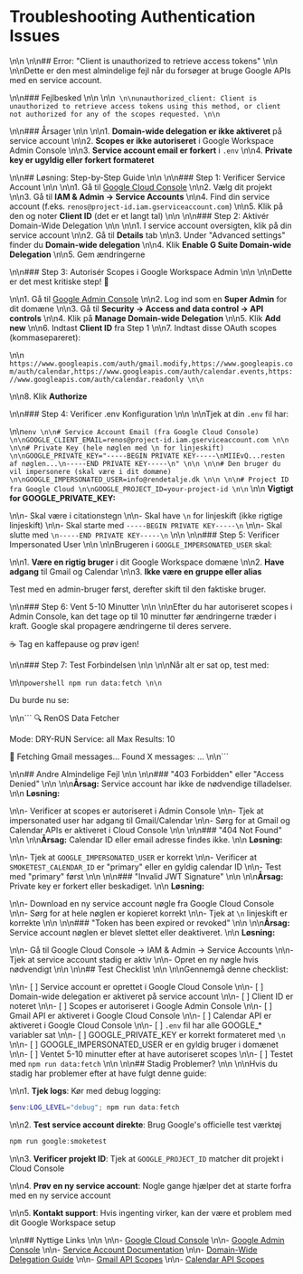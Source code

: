 # Troubleshooting Authentication Issues\n\n\n\n## Error: "Client is unauthorized to retrieve access tokens"\n\n\n\nDette er den mest almindelige fejl når du forsøger at bruge Google APIs med en service account.\n\n### Fejlbesked\n\n\n\n```\n\nunauthorized_client: Client is unauthorized to retrieve access tokens using this method,or client not authorized for any of the scopes requested.\n\n```\n\n### Årsager\n\n\n\n1. **Domain-wide delegation er ikke aktiveret** på service account\n\n2. **Scopes er ikke autoriseret** i Google Workspace Admin Console\n\n3. **Service account email er forkert** i `.env`\n\n4. **Private key er ugyldig eller forkert formateret**\n\n## Løsning: Step-by-Step Guide\n\n\n\n### Step 1: Verificer Service Account\n\n\n\n1. Gå til [Google Cloud Console](https://console.cloud.google.com/)\n\n2. Vælg dit projekt\n\n3. Gå til **IAM & Admin → Service Accounts**\n\n4. Find din service account (f.eks. `renos@project-id.iam.gserviceaccount.com`)\n\n5. Klik på den og noter **Client ID** (det er et langt tal)\n\n\n\n### Step 2: Aktivér Domain-Wide Delegation\n\n\n\n1. I service account oversigten, klik på din service account\n\n2. Gå til **Details** tab\n\n3. Under "Advanced settings" finder du **Domain-wide delegation**\n\n4. Klik **Enable G Suite Domain-wide Delegation**\n\n5. Gem ændringerne\n\n### Step 3: Autorisér Scopes i Google Workspace Admin\n\n\n\nDette er det mest kritiske step! 🔑\n\n1. Gå til [Google Admin Console](https://admin.google.com/)\n\n2. Log ind som en **Super Admin** for dit domæne\n\n3. Gå til **Security → Access and data control → API controls**\n\n4. Klik på **Manage Domain-wide Delegation**\n\n5. Klik **Add new**\n\n6. Indtast **Client ID** fra Step 1\n\n7. Indtast disse OAuth scopes (kommasepareret):\n\n```https://www.googleapis.com/auth/gmail.modify,https://www.googleapis.com/auth/calendar,https://www.googleapis.com/auth/calendar.events,https://www.googleapis.com/auth/calendar.readonly\n\n```\n\n8. Klik **Authorize**\n\n### Step 4: Verificer .env Konfiguration\n\n\n\nTjek at din `.env` fil har:\n\n```env\n\n# Service Account Email (fra Google Cloud Console)\n\nGOOGLE_CLIENT_EMAIL=renos@project-id.iam.gserviceaccount.com\n\n\n\n# Private Key (hele nøglen med \n for linjeskift)\n\nGOOGLE_PRIVATE_KEY="-----BEGIN PRIVATE KEY-----\nMIIEvQ...resten af nøglen...\n-----END PRIVATE KEY-----\n"\n\n\n\n# Den bruger du vil impersonere (skal være i dit domæne)\n\nGOOGLE_IMPERSONATED_USER=info@rendetalje.dk\n\n\n\n# Project ID fra Google Cloud\n\nGOOGLE_PROJECT_ID=your-project-id\n\n```\n\n**Vigtigt for GOOGLE_PRIVATE_KEY:**\n\n- Skal være i citationstegn\n\n- Skal have `\n` for linjeskift (ikke rigtige linjeskift)\n\n- Skal starte med `-----BEGIN PRIVATE KEY-----\n`\n\n- Skal slutte med `\n-----END PRIVATE KEY-----\n`\n\n\n\n### Step 5: Verificer Impersonated User\n\n\n\nBrugeren i `GOOGLE_IMPERSONATED_USER` skal:\n\n1. **Være en rigtig bruger** i dit Google Workspace domæne\n\n2. **Have adgang** til Gmail og Calendar\n\n3. **Ikke være en gruppe eller alias**Test med en admin-bruger først, derefter skift til den faktiske bruger.\n\n### Step 6: Vent 5-10 Minutter\n\n\n\nEfter du har autoriseret scopes i Admin Console, kan det tage op til 10 minutter før ændringerne træder i kraft. Google skal propagere ændringerne til deres servere.☕ Tag en kaffepause og prøv igen!\n\n### Step 7: Test Forbindelsen\n\n\n\nNår alt er sat op, test med:\n\n```powershellnpm run data:fetch\n\n```Du burde nu se:\n\n```🔍 RenOS Data FetcherMode: DRY-RUNService: allMax Results: 10📧 Fetching Gmail messages...Found X messages:...\n\n```\n\n## Andre Almindelige Fejl\n\n\n\n### "403 Forbidden" eller "Access Denied"\n\n\n\n**Årsag:** Service account har ikke de nødvendige tilladelser.\n\n**Løsning:**\n\n- Verificer at scopes er autoriseret i Admin Console\n\n- Tjek at impersonated user har adgang til Gmail/Calendar\n\n- Sørg for at Gmail og Calendar APIs er aktiveret i Cloud Console\n\n\n\n### "404 Not Found"\n\n\n\n**Årsag:** Calendar ID eller email adresse findes ikke.\n\n**Løsning:**\n\n- Tjek at `GOOGLE_IMPERSONATED_USER` er korrekt\n\n- Verificer at `SMOKETEST_CALENDAR_ID` er "primary" eller en gyldig calendar ID\n\n- Test med "primary" først\n\n\n\n### "Invalid JWT Signature"\n\n\n\n**Årsag:** Private key er forkert eller beskadiget.\n\n**Løsning:**\n\n- Download en ny service account nøgle fra Google Cloud Console\n\n- Sørg for at hele nøglen er kopieret korrekt\n\n- Tjek at `\n` linjeskift er korrekte\n\n\n\n### "Token has been expired or revoked"\n\n\n\n**Årsag:** Service account nøglen er blevet slettet eller deaktiveret.\n\n**Løsning:**\n\n- Gå til Google Cloud Console → IAM & Admin → Service Accounts\n\n- Tjek at service account stadig er aktiv\n\n- Opret en ny nøgle hvis nødvendigt\n\n\n\n## Test Checklist\n\n\n\nGennemgå denne checklist:\n\n- [ ] Service account er oprettet i Google Cloud Console\n\n- [ ] Domain-wide delegation er aktiveret på service account\n\n- [ ] Client ID er noteret\n\n- [ ] Scopes er autoriseret i Google Admin Console\n\n- [ ] Gmail API er aktiveret i Google Cloud Console\n\n- [ ] Calendar API er aktiveret i Google Cloud Console\n\n- [ ] `.env` fil har alle GOOGLE_* variabler sat\n\n- [ ] GOOGLE_PRIVATE_KEY er korrekt formateret med `\n`\n\n- [ ] GOOGLE_IMPERSONATED_USER er en gyldig bruger i domænet\n\n- [ ] Ventet 5-10 minutter efter at have autoriseret scopes\n\n- [ ] Testet med `npm run data:fetch`\n\n\n\n## Stadig Problemer?\n\n\n\nHvis du stadig har problemer efter at have fulgt denne guide:\n\n1. **Tjek logs**: Kør med debug logging:   ```powershell   $env:LOG_LEVEL="debug"; npm run data:fetch   ```\n\n2. **Test service account direkte**: Brug Google's officielle test værktøj   ```powershell   npm run google:smoketest   ```\n\n3. **Verificer projekt ID**: Tjek at `GOOGLE_PROJECT_ID` matcher dit projekt i Cloud Console\n\n4. **Prøv en ny service account**: Nogle gange hjælper det at starte forfra med en ny service account\n\n5. **Kontakt support**: Hvis ingenting virker, kan der være et problem med dit Google Workspace setup\n\n## Nyttige Links\n\n\n\n- [Google Cloud Console](https://console.cloud.google.com/)\n\n- [Google Admin Console](https://admin.google.com/)\n\n- [Service Account Documentation](https://cloud.google.com/iam/docs/service-accounts)\n\n- [Domain-Wide Delegation Guide](https://developers.google.com/identity/protocols/oauth2/service-account#delegatingauthority)\n\n- [Gmail API Scopes](https://developers.google.com/gmail/api/auth/scopes)\n\n- [Calendar API Scopes](https://developers.google.com/calendar/api/auth)